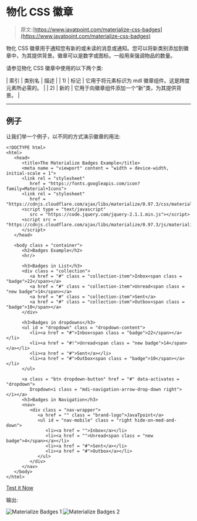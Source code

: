 # 物化 CSS 徽章

> 原文:[https://www.javatpoint.com/materialize-css-badges](https://www.javatpoint.com/materialize-css-badges)

物化 CSS 徽章用于通知您有新的或未读的消息或通知。您可以将新类别添加到徽章中，为其提供背景。徽章可以是数字或图标。一般用来强调物品的数量。

请参见物化 CSS 徽章中使用的以下两个类:

| 索引 | 类别名 | 描述 |
| 1) | 标记 | 它用于将元素标识为 mdl 徽章组件。这是跨度元素所必需的。 |
| 2) | 新的 | 它用于向徽章组件添加一个“新”类，为其提供背景。 |

* * *

## 例子

让我们举一个例子，以不同的方式演示徽章的用法:

```
<!DOCTYPE html>
<html>
   <head>
      <title>The Materialize Badges Example</title>
      <meta name = "viewport" content = "width = device-width, initial-scale = 1">      
      <link rel = "stylesheet"
         href = "https://fonts.googleapis.com/icon?family=Material+Icons">
      <link rel = "stylesheet"
         href = "https://cdnjs.cloudflare.com/ajax/libs/materialize/0.97.3/css/materialize.min.css">
      <script type = "text/javascript"
         src = "https://code.jquery.com/jquery-2.1.1.min.js"></script>           
      <script src = "https://cdnjs.cloudflare.com/ajax/libs/materialize/0.97.3/js/materialize.min.js">
      </script> 
   </head>

   <body class = "container"> 
      <h2>Badges Example</h2>
      <hr/>

      <h3>Badges in List</h3>
      <div class = "collection">
         <a href = "#" class = "collection-item">Inbox<span class = "badge">22</span></a>
         <a href = "#" class = "collection-item">Unread<span class = "new badge">14</span></a>
         <a href = "#" class = "collection-item">Sent</a>
         <a href = "#" class = "collection-item">Outbox<span class = "badge">10</span></a>
      </div>

      <h3>Badges in dropdowns</h3>
      <ul id = "dropdown" class = "dropdown-content">
         <li><a href = "#">Inbox<span class = "badge">22</span></a></li>
         <li><a href = "#!">Unread<span class = "new badge">14</span></a></li>
         <li><a href = "#">Sent</a></li>
         <li><a href = "#">Outbox<span class = "badge">10</span></a></li>
      </ul>

      <a class = "btn dropdown-button" href = "#" data-activates = "dropdown">
         Dropdown<i class = "mdi-navigation-arrow-drop-down right"></i></a>
      <h3>Badges in Navigation</h3>
      <nav>
         <div class = "nav-wrapper">
            <a href = "" class = "brand-logo">JavaTpoint</a>
            <ul id = "nav-mobile" class = "right hide-on-med-and-down">
               <li><a href = "">Inbox</a></li>
               <li><a href = "">Unread<span class = "new badge">4</span></a></li>
               <li><a href = "#">Sent</a></li>
               <li><a href = "#">Outbox</a></li>
            </ul>
         </div>
      </nav>
   </body>
</html>

```

[Test it Now](https://www.javatpoint.com/oprweb/test.jsp?filename=materializecssbadges1)

输出:

![Materialize Badges 1](../Images/828c81f4790c8f640d4f4d965527ca81.png)
![Materialize Badges 2](../Images/19d5a2d27ce21f23120bddf09e89baab.png)